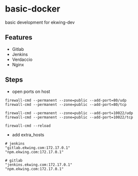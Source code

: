 # basic-docker

basic development for ekwing-dev

## Features
- Gitlab
- Jenkins
- Verdaccio
- Nginx

## Steps

- open ports on host
```
firewall-cmd --permanent --zone=public --add-port=80/udp
firewall-cmd --permanent --zone=public --add-port=80/tcp

firewall-cmd --permanent --zone=public --add-port=10022/udp
firewall-cmd --permanent --zone=public --add-port=10022/tcp

firewall-cmd --reload
```

- add extra_hosts
```
# jenkins
"gitlab.ekwing.com:172.17.0.1"
"npm.ekwing.com:172.17.0.1"

# gitlab
"jenkins.ekwing.com:172.17.0.1"
"npm.ekwing.com:172.17.0.1"
```
